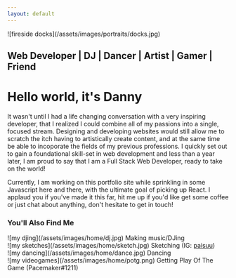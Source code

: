 ```yaml
---
layout: default
---
```


<div class="portrait" markdown="1">
  ![fireside docks](/assets/images/portraits/docks.jpg)
  <h2> Web Developer | DJ | Dancer | Artist | Gamer | Friend  </h2>
</div>

<div class="about-text">
  <h1>Hello world, it's Danny</h1>

  <!-- <p>
    I've spent a great portion of my life looking for a craft that would allow me to consistently create experiences for others to enjoy.
    This search led me to explore many different possibilities; I spent a good chunk of time looking to contribute to the world through the power of science,
    vying to become an environmental scientist that would analyze the air, water and soil, as well as come up with sustainable
    solutions with alternative energy.
  </p>

  <p>
     Along with that, I was also able to dive into the art of DJing. I started off by playing out at small events like house parties
     and public venues, which eventually opened up opportunies for me to perform at corporate events and weddings. At certain
     points in my life, I had entertained the idea of becoming a professional gamer, a photographer, a film-maker, a dancer, a chef, the list
     goes on!
  </p> -->

  <p>
    It wasn't until I had a life changing conversation with a very inspiring developer, that I realized I could combine all of my passions
    into a single, focused stream. Designing and developing websites would still allow me to scratch the itch having to artistically
    create content, and at the same time be able to incoporate the fields of my previous professions. I quickly set out to
    gain a foundational skill-set in web development and less than a year later, I am proud to say that I am a Full Stack Web Developer,
    ready to take on the world!
  </p>

  <p>
    Currently, I am working on this portfolio site while sprinkling in some Javascript here and there, with the ultimate goal of picking up React. I applaud you if you've made it this far, hit me up if you'd like get some coffee or just
    chat about anything, don't hesitate to get in touch!
  </p>
</div>

<div class="other">
  <h3>You'll Also Find Me</h3>
</div>

<div class="about-container">
  <div class="about-item" markdown="1">
   ![my djing](/assets/images/home/dj.jpg)
   Making music/DJing
  </div>
  <div class="about-item" markdown="1">
   ![my sketches](/assets/images/home/sketch.jpg)
   Sketching (IG: <a href="https://www.instagram.com/paisuu/">paisuu</a>)
  </div>  
  <div class="about-item" markdown="1">
   ![my dancing](/assets/images/home/dance.jpg)
   Dancing
  </div>
  <div class="about-item" markdown="1">
   ![my videogames](/assets/images/home/potg.png)
   Getting Play Of The Game (Pacemaker#1211)
  </div>
</div>
